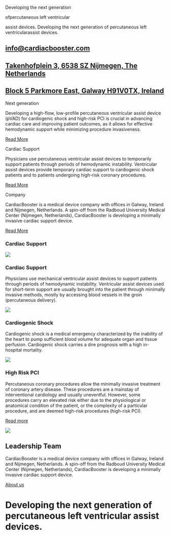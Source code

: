 Developing the next generation

ofpercutaneous left ventricular

assist devices.
Developing the next generation of
percutaneous left ventricularassist devices.


## [info@cardiacbooster.com](mailto:info@cardiacbooster.com)

## [Takenhofplein 3, 6538 SZ Nijmegen, The Netherlands](https://maps.app.goo.gl/YHgZk65XZmyVtip48)

## [Block 5 Parkmore East, Galway H91V0TX, Ireland](https://maps.app.goo.gl/TWowQU1GhEB6m5FJ7)

Next generation

Developing a high-flow, low-profile percutaneous ventricular assist device (pVAD) for cardiogenic shock and high-risk PCI is crucial in advancing cardiac care and improving patient outcomes, as it allows for effective hemodynamic support while minimizing procedure invasiveness.

[Read More](https://cardiacbooster.com/cardiac-support/)

Cardiac Support

Physicians use percutaneous ventricular assist devices to temporarily support patients through periods of hemodynamic instability. Ventricular assist devices provide temporary cardiac support to cardiogenic shock patients and to patients undergoing high-risk coronary procedures.

[Read More](https://cardiacbooster.com/cardiac-support/)

Company

CardiacBooster is a medical device company with offices in Galway, Ireland and Nijmegen, Netherlands. A spin-off from the Radboud University Medical Center (Nijmegen, Netherlands), CardiacBooster is developing a minimally invasive cardiac support device.

[Read More](https://cardiacbooster.com/company/)

### Cardiac Support

![](https://cardiacbooster.com/wp-content/uploads/2024/04/icoontjes2-300x200.jpg)

### Cardiac Support

Physicians use mechanical ventricular assist devices to support patients through periods of hemodynamic instability. Ventricular assist devices used for short-term support are usually brought into the patient through minimally invasive methods, mostly by accessing blood vessels in the groin (percutaneous delivery).

![](https://cardiacbooster.com/wp-content/uploads/2024/04/icoontjes1-300x200.jpg)

### Cardiogenic Shock

Cardiogenic shock is a medical emergency characterized by the inability of the heart to pump sufficient blood volume for adequate organ and tissue perfusion. Cardiogenic shock carries a dire prognosis with a high in-hospital mortality.

![](https://cardiacbooster.com/wp-content/uploads/2024/04/Pictogram-HighRisk-300x200.jpg)

### High Risk PCI

Percutaneous coronary procedures allow the minimally invasive treatment of coronary artery disease. These procedures are a mainstay of interventional cardiology and usually uneventful. However, some procedures carry an elevated risk either due to the physiological or anatomical condition of the patient, or the complexity of a particular procedure, and are deemed high-risk procedures (high-risk PCI).

[Read more](https://cardiacbooster.com/cardiac-support/)

![](https://cardiacbooster.com/wp-content/uploads/2024/03/popp-300x200.png)

## Leadership Team

CardiacBooster is a medical device company with offices in Galway, Ireland and Nijmegen, Netherlands. A spin-off from the Radboud University Medical Center (Nijmegen, Netherlands), CardiacBooster is developing a minimally invasive cardiac support device.

[About us](https://cardiacbooster.com/about/)

# Developing the next generation of percutaneous left ventricular assist devices.